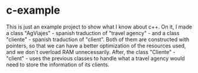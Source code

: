 # c-example
This is just an example project to show what I know about c++.
On it, I made a class "AgViajes" - spanish traduction of "travel agency" - and a class "cliente" - spanish traduction of "client".
Both of them are constructed with pointers, so that we can have a better optimization of the resources used, and we don´t overload RAM unnecessarily.
After, the class "Cliente" - "client" - uses the previous classes to handle what a travel agency would need to store the information of its clients.
